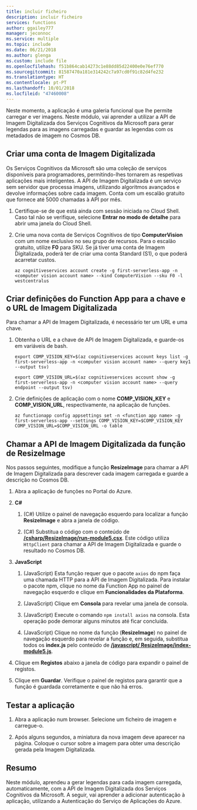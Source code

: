 ```yaml
---
title: incluir ficheiro
description: incluir ficheiro
services: functions
author: ggailey777
manager: jeconnoc
ms.service: multiple
ms.topic: include
ms.date: 06/21/2018
ms.author: glenga
ms.custom: include file
ms.openlocfilehash: f51b864cab14273c1e88dd85d22400e0e76ef770
ms.sourcegitcommit: 81587470a181e314242c7a97cd0f91c82d4fe232
ms.translationtype: HT
ms.contentlocale: pt-PT
ms.lasthandoff: 10/01/2018
ms.locfileid: "47460008"
---
```

Neste momento, a aplicação é uma galeria funcional que lhe permite carregar e ver imagens. Neste módulo, vai aprender a utilizar a API de Imagem Digitalizada dos Serviços Cognitivos da Microsoft para gerar legendas para as imagens carregadas e guardar as legendas com os metadados de imagem no Cosmos DB.

## <a name="create-a-computer-vision-account"></a>Criar uma conta de Imagem Digitalizada

Os Serviços Cognitivos da Microsoft são uma coleção de serviços disponíveis para programadores, permitindo-lhes tornarem as respetivas aplicações mais inteligentes. A API de Imagem Digitalizada é um serviço sem servidor que processa imagens, utilizando algoritmos avançados e devolve informações sobre cada imagem. Conta com um escalão gratuito que fornece até 5000 chamadas à API por mês.

1. Certifique-se de que está ainda com sessão iniciada no Cloud Shell. Caso tal não se verifique, selecione **Entrar no modo de detalhe** para abrir uma janela do Cloud Shell. 

1. Crie uma nova conta de Serviços Cognitivos de tipo **ComputerVision** com um nome exclusivo no seu grupo de recursos. Para o escalão gratuito, utilize **F0** para SKU. Se já tiver uma conta de Imagem Digitalizada, poderá ter de criar uma conta Standard (S1), o que poderá acarretar custos.

    ```azurecli
    az cognitiveservices account create -g first-serverless-app -n <computer vision account name> --kind ComputerVision --sku F0 -l westcentralus
    ```


## <a name="create-function-app-settings-for-computer-vision-url-and-key"></a>Criar definições do Function App para a chave e o URL de Imagem Digitalizada

Para chamar a API de Imagem Digitalizada, é necessário ter um URL e uma chave.

1. Obtenha o URL e a chave de API de Imagem Digitalizada, e guarde-os em variáveis de bash.

    ```azurecli
    export COMP_VISION_KEY=$(az cognitiveservices account keys list -g first-serverless-app -n <computer vision account name> --query key1 --output tsv)
    ```
    ```azurecli
    export COMP_VISION_URL=$(az cognitiveservices account show -g first-serverless-app -n <computer vision account name> --query endpoint --output tsv)
    ```

1. Crie definições de aplicação com o nome **COMP_VISION_KEY** e **COMP_VISION_URL**, respectivamente, na aplicação de funções.

    ```azurecli
    az functionapp config appsettings set -n <function app name> -g first-serverless-app --settings COMP_VISION_KEY=$COMP_VISION_KEY COMP_VISION_URL=$COMP_VISION_URL -o table
    ```


## <a name="call-computer-vision-api-from-resizeimage-function"></a>Chamar a API de Imagem Digitalizada da função de ResizeImage

Nos passos seguintes, modifique a função **ResizeImage** para chamar a API de Imagem Digitalizada para descrever cada imagem carregada e guarde a descrição no Cosmos DB.

1. Abra a aplicação de funções no Portal do Azure.

1. **C#**

    1. (C#) Utilize o painel de navegação esquerdo para localizar a função **ResizeImage** e abra a janela de código.

    1. (C#) Substitua o código com o conteúdo de [ **/csharp/ResizeImage/run-module5.csx**](https://raw.githubusercontent.com/Azure-Samples/functions-first-serverless-web-application/master/csharp/ResizeImage/run-module5.csx). Este código utiliza `HttpClient` para chamar a API de Imagem Digitalizada e guarde o resultado no Cosmos DB.

1. **JavaScript**

    1. (JavaScript) Esta função requer que o pacote `axios` do npm faça uma chamada HTTP para a API de Imagem Digitalizada. Para instalar o pacote npm, clique no nome da Function App no painel de navegação esquerdo e clique em **Funcionalidades da Plataforma**.

    1. (JavaScript) Clique em **Consola** para revelar uma janela de consola.

    1. (JavaScript) Execute o comando `npm install axios` na consola. Esta operação pode demorar alguns minutos até ficar concluída.

    1. (JavaScript) Clique no nome da função (**ResizeImage**) no painel de navegação esquerdo para revelar a função e, em seguida, substitua todos os **index.js** pelo conteúdo de [ **/javascript/ ResizeImage/index-module5.js**](https://raw.githubusercontent.com/Azure-Samples/functions-first-serverless-web-application/master/javascript/ResizeImage/index-module5.js).

1. Clique em **Registos** abaixo a janela de código para expandir o painel de registos.

1. Clique em **Guardar**. Verifique o painel de registos para garantir que a função é guardada corretamente e que não há erros.


## <a name="test-the-application"></a>Testar a aplicação

1. Abra a aplicação num browser. Selecione um ficheiro de imagem e carregue-o.

1. Após alguns segundos, a miniatura da nova imagem deve aparecer na página. Coloque o cursor sobre a imagem para obter uma descrição gerada pela Imagem Digitalizada.


## <a name="summary"></a>Resumo

Neste módulo, aprendeu a gerar legendas para cada imagem carregada, automaticamente, com a API de Imagem Digitalizada dos Serviços Cognitivos da Microsoft. A seguir, vai aprender a adicionar autenticação à aplicação, utilizando a Autenticação do Serviço de Aplicações do Azure.
